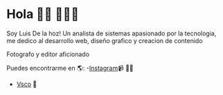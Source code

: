 # Hola 👋🏾 👩🏾‍💻

Soy Luis De la hoz! Un analista de sistemas apasionado por la tecnologia, me dedico al desarrollo web, diseño grafico y creacion de contenido

Fotografo y editor aficionado

Puedes encontrarme en 🌎:
-<a href="https://www.instagram.com/luisdelahoz9/">Instagram</a>📹 ✍🏾
- <a href="https://vsco.co/-delahoz-/gallery"/>Vsco</a> 💼


